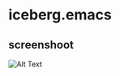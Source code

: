 # iceberg.emacs

## screenshoot
![Alt Text](https://live.staticflickr.com/65535/51479421757_b0286c900a_b.jpg) 
